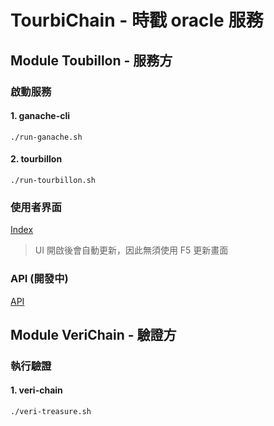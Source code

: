 # TourbiChain - 時戳 oracle 服務

## Module Toubillon - 服務方

### 啟動服務

#### 1. ganache-cli

```
./run-ganache.sh
```

#### 2. tourbillon

```
./run-tourbillon.sh
```

### 使用者界面

[Index](http://127.0.0.1:5000/)

> UI 開啟後會自動更新，因此無須使用 F5 更新畫面

### API (開發中)

[API](http://127.0.0.1:5000/tourbillon)

## Module VeriChain - 驗證方

### 執行驗證

#### 1. veri-chain

```
./veri-treasure.sh
```